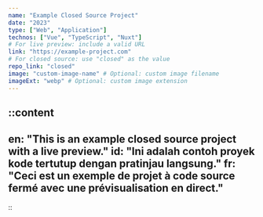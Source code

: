 ```yaml
---
name: "Example Closed Source Project"
date: "2023"
type: ["Web", "Application"]
technos: ["Vue", "TypeScript", "Nuxt"]
# For live preview: include a valid URL 
link: "https://example-project.com"
# For closed source: use "closed" as the value
repo_link: "closed"
image: "custom-image-name" # Optional: custom image filename
imageExt: "webp" # Optional: custom image extension
---
```


::content
---
en: "This is an example closed source project with a live preview."
id: "Ini adalah contoh proyek kode tertutup dengan pratinjau langsung."
fr: "Ceci est un exemple de projet à code source fermé avec une prévisualisation en direct."
---
::
